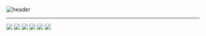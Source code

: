 ![header](https://capsule-render.vercel.app/api?type=venom&color=auto&height=200&text=GITHS&theme=radical&fontSize=90&section=header&animation=fadeIn)
<hr>
<img src="https://img.shields.io/badge/GitHub-ffffff.svg?style=for-the-badge&logo=github&logoColor=181717" />
<img src="https://img.shields.io/badge/Git-2b2b2b.svg?style=for-the-badge&logo=git&logoColor=F05032" />
<img src="https://img.shields.io/badge/HTML5-2b2b2b.svg?style=for-the-badge&logo=html5&logoColor=E34F26" />
<img src="https://img.shields.io/badge/CSS3-2b2b2b.svg?style=for-the-badge&logo=css3&logoColor=1572B6" />
<img src="https://img.shields.io/badge/javascript-2b2b2b.svg?style=for-the-badge&logo=javascript&logoColor=F7DF1E" />
<img src="https://img.shields.io/badge/mysql-2b2b2b.svg?style=for-the-badge&logo=mysql&logoColor=4479A1" />
